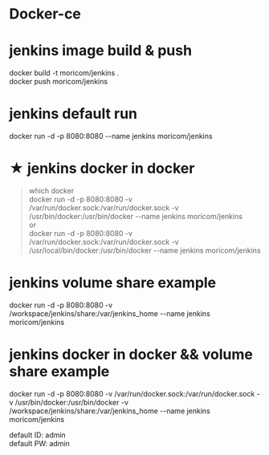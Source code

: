 # Docker-ce

# jenkins image build & push
docker build -t moricom/jenkins .\
docker push moricom/jenkins

# jenkins default run 
docker run -d -p 8080:8080 --name jenkins moricom/jenkins

# ★ jenkins docker in docker
> which docker  
> docker run -d -p 8080:8080 -v /var/run/docker.sock:/var/run/docker.sock -v /usr/bin/docker:/usr/bin/docker --name jenkins moricom/jenkins  
or    
> docker run -d -p 8080:8080 -v /var/run/docker.sock:/var/run/docker.sock -v /usr/local/bin/docker:/usr/bin/docker --name jenkins moricom/jenkins

# jenkins volume share example
docker run -d -p 8080:8080 -v /workspace/jenkins/share:/var/jenkins_home --name jenkins moricom/jenkins

# jenkins docker in docker && volume share example
docker run -d -p 8080:8080 -v /var/run/docker.sock:/var/run/docker.sock -v /usr/bin/docker:/usr/bin/docker -v /workspace/jenkins/share:/var/jenkins_home --name jenkins moricom/jenkins

default ID: admin  
default PW: admin
